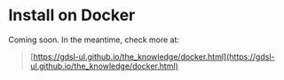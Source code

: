 # Install on Docker

Coming soon. In the meantime, check more at:

> [https://gdsl-ul.github.io/the_knowledge/docker.html](https://gdsl-ul.github.io/the_knowledge/docker.html)
